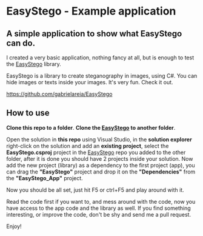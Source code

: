 # EasyStego - Example application

## A simple application to show what EasyStego can do.
 
I created a very basic application, nothing fancy at all, but is enough to test the [EasyStego](https://github.com/gabrielareia/EasyStego) library.
 
EasyStego is a library to create steganography in images, using C#. You can hide images or texts inside your images. It's very fun. Check it out.
 
https://github.com/gabrielareia/EasyStego

## How to use

**Clone this repo to a folder**. **Clone the [EasyStego](https://github.com/gabrielareia/EasyStego) to another folder**.

Open the solution in **this repo** using Visual Studio, in the **solution explorer** right-click on the solution and add an **existing project**, select the **EasyStego.csproj** project in the [EasyStego](https://github.com/gabrielareia/EasyStego) repo you added to the other folder, after it is done you should have 2 projects inside your solution. Now add the new project (library) as a dependency to the first project (app), you can drag the **"EasyStego"** project and drop it on the **"Dependencies"** from the **"EasyStego_App"** project.

Now you should be all set, just hit F5 or ctrl+F5 and play around with it. 

Read the code first if you want to, and mess around with the code, now you have access to the app code and the library as well. 
If you find something interesting, or improve the code, don't be shy and send me a pull request.

Enjoy!
